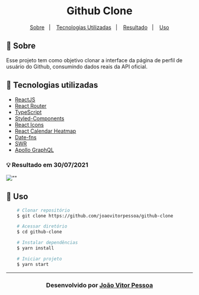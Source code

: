<h1 align="center">
   Github Clone
</h1>
<p align="center">
  <a href="#-sobre">Sobre</a>&nbsp;&nbsp;&nbsp;|&nbsp;&nbsp;&nbsp;
  <a href="#-tecnologias-utilizadas">Tecnologias Utilizadas</a>&nbsp;&nbsp;&nbsp;|&nbsp;&nbsp;&nbsp;
  <a href="#-resultado-em-30072021">Resultado</a>&nbsp;&nbsp;&nbsp;|&nbsp;&nbsp;&nbsp;
  <a href="#-uso">Uso</a>
</p>

## 🔖 Sobre

Esse projeto tem como objetivo clonar a interface da página de perfil de usuário do Github, consumindo dados reais da API oficial.

## 🚀 Tecnologias utilizadas

- [ReactJS](https://pt-br.reactjs.org/)
- [React Router](https://reactrouter.com/)
- [TypeScript](https://www.typescriptlang.org/)
- [Styled-Components](https://styled-components.com/)
- [React Icons](https://react-icons.github.io/react-icons/)
- [React Calendar Heatmap](https://www.kevinqi.com/react-calendar-heatmap/)
- [Date-fns](https://date-fns.org/)
- [SWR](https://swr.vercel.app/)
- [Apollo GraphQL](https://www.apollographql.com/)

### 💡 Resultado em 30/07/2021

![""](/docs/screen-recording.gif)

## 🏃 Uso

```bash
    # Clonar repositório
    $ git clone https://github.com/joaovitorpessoa/github-clone

    # Acessar diretório
    $ cd github-clone

    # Instalar dependências
    $ yarn install

    # Iniciar projeto
    $ yarn start
```

---

<h3 align="center">Desenvolvido por <a href="https://www.linkedin.com/in/jo%C3%A3o-vitor-pessoa-5017561b9">João Vitor Pessoa</h3>
